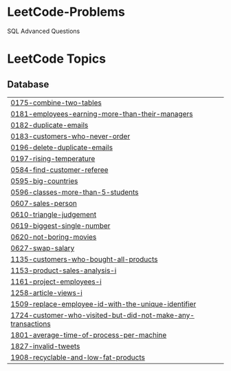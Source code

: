 # LeetCode-Problems
SQL Advanced Questions 

<!---LeetCode Topics Start-->
# LeetCode Topics
## Database
|  |
| ------- |
| [0175-combine-two-tables](https://github.com/pranatim19/LeetCode-Problems/tree/master/0175-combine-two-tables) |
| [0181-employees-earning-more-than-their-managers](https://github.com/pranatim19/LeetCode-Problems/tree/master/0181-employees-earning-more-than-their-managers) |
| [0182-duplicate-emails](https://github.com/pranatim19/LeetCode-Problems/tree/master/0182-duplicate-emails) |
| [0183-customers-who-never-order](https://github.com/pranatim19/LeetCode-Problems/tree/master/0183-customers-who-never-order) |
| [0196-delete-duplicate-emails](https://github.com/pranatim19/LeetCode-Problems/tree/master/0196-delete-duplicate-emails) |
| [0197-rising-temperature](https://github.com/pranatim19/LeetCode-Problems/tree/master/0197-rising-temperature) |
| [0584-find-customer-referee](https://github.com/pranatim19/LeetCode-Problems/tree/master/0584-find-customer-referee) |
| [0595-big-countries](https://github.com/pranatim19/LeetCode-Problems/tree/master/0595-big-countries) |
| [0596-classes-more-than-5-students](https://github.com/pranatim19/LeetCode-Problems/tree/master/0596-classes-more-than-5-students) |
| [0607-sales-person](https://github.com/pranatim19/LeetCode-Problems/tree/master/0607-sales-person) |
| [0610-triangle-judgement](https://github.com/pranatim19/LeetCode-Problems/tree/master/0610-triangle-judgement) |
| [0619-biggest-single-number](https://github.com/pranatim19/LeetCode-Problems/tree/master/0619-biggest-single-number) |
| [0620-not-boring-movies](https://github.com/pranatim19/LeetCode-Problems/tree/master/0620-not-boring-movies) |
| [0627-swap-salary](https://github.com/pranatim19/LeetCode-Problems/tree/master/0627-swap-salary) |
| [1135-customers-who-bought-all-products](https://github.com/pranatim19/LeetCode-Problems/tree/master/1135-customers-who-bought-all-products) |
| [1153-product-sales-analysis-i](https://github.com/pranatim19/LeetCode-Problems/tree/master/1153-product-sales-analysis-i) |
| [1161-project-employees-i](https://github.com/pranatim19/LeetCode-Problems/tree/master/1161-project-employees-i) |
| [1258-article-views-i](https://github.com/pranatim19/LeetCode-Problems/tree/master/1258-article-views-i) |
| [1509-replace-employee-id-with-the-unique-identifier](https://github.com/pranatim19/LeetCode-Problems/tree/master/1509-replace-employee-id-with-the-unique-identifier) |
| [1724-customer-who-visited-but-did-not-make-any-transactions](https://github.com/pranatim19/LeetCode-Problems/tree/master/1724-customer-who-visited-but-did-not-make-any-transactions) |
| [1801-average-time-of-process-per-machine](https://github.com/pranatim19/LeetCode-Problems/tree/master/1801-average-time-of-process-per-machine) |
| [1827-invalid-tweets](https://github.com/pranatim19/LeetCode-Problems/tree/master/1827-invalid-tweets) |
| [1908-recyclable-and-low-fat-products](https://github.com/pranatim19/LeetCode-Problems/tree/master/1908-recyclable-and-low-fat-products) |
<!---LeetCode Topics End-->